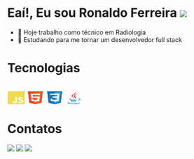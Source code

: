 
<h1 align="left"> Eaí!, Eu sou  Ronaldo Ferreira <img src="https://media.giphy.com/media/hvRJCLFzcasrR4ia7z/giphy.gif" width="30" ></h1>

- 🔭 Hoje trabalho como técnico em Radiologia
- 🌱 Estudando para me tornar um desenvolvedor full stack

<h1 align="left">Tecnologias</h1>
  <div style="display: inline_block"><br>
  <img align="center" alt="RS-Js" height="30" width="40" src="https://raw.githubusercontent.com/devicons/devicon/master/icons/javascript/javascript-plain.svg">
  <img align="center" alt="RS-HTML" height="30" width="40" src="https://raw.githubusercontent.com/devicons/devicon/master/icons/html5/html5-original.svg">
  <img align="center" alt="RS-CSS" height="30" width="40" src="https://raw.githubusercontent.com/devicons/devicon/master/icons/css3/css3-original.svg">
  <img align="center" alt="RS-JAVA" height="30" width="40" src="https://raw.githubusercontent.com/devicons/devicon/master/icons/java/java-original.svg">
</div>

<h1 align="left"> Contatos</h1>
  
  <div> 
  <a href="https://instagram.com/ronaldo.s.ferreira" target="_blank"><img src="https://img.shields.io/badge/-Instagram-%23E4405F?style=for-the-badge&logo=instagram&logoColor=white" target="_blank"></a>
  <a href = "mailto:ronaldo.s.f.con@gmail.com"><img src="https://img.shields.io/badge/-Gmail-%23333?style=for-the-badge&logo=gmail&logoColor=white" target="_blank"></a>
  <a href="https://www.linkedin.com/in/ronaldosf" target="_blank"><img src="https://img.shields.io/badge/-LinkedIn-%230077B5?style=for-the-badge&logo=linkedin&logoColor=white" target="_blank"></a>
    

</div>
  
